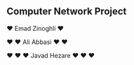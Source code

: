 ## Computer Network Project

:heart: Emad Zinoghli :heart:

:heart: :heart: Ali Abbasi :heart: :heart:

:heart: :heart: :heart:  Javad Hezare :heart: :heart: :heart: